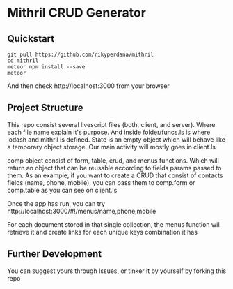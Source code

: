 # Mithril CRUD Generator

## Quickstart

```
git pull https://github.com/rikyperdana/mithril
cd mithril
meteor npm install --save
meteor
```

And then check http://localhost:3000 from your browser

## Project Structure

This repo consist several livescript files (both, client, and server). Where each file name explain it's 
purpose. And inside folder/funcs.ls is where lodash and mithril is defined. State is an empty object which 
will behave like a temporary object storage. Our main activity will mostly goes in client.ls

comp object consist of form, table, crud, and menus functions. Which will return an object that can be 
reusable according to fields params passed to them. As an example, if you want to create a CRUD that consist 
of contacts fields (name, phone, mobile), you can pass them to comp.form or comp.table as you can see on 
client.ls

Once the app has run, you can try http://localhost:3000/#!/menus/name,phone,mobile

For each document stored in that single collection, the menus function will retrieve it and create links 
for each unique keys combination it has

## Further Development
You can suggest yours through Issues, or tinker it by yourself by forking this repo
